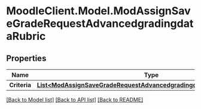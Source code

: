 # MoodleClient.Model.ModAssignSaveGradeRequestAdvancedgradingdataRubric

## Properties

Name | Type | Description | Notes
------------ | ------------- | ------------- | -------------
**Criteria** | [**List&lt;ModAssignSaveGradeRequestAdvancedgradingdataRubricCriteriaInner&gt;**](ModAssignSaveGradeRequestAdvancedgradingdataRubricCriteriaInner.md) |  | 

[[Back to Model list]](../README.md#documentation-for-models) [[Back to API list]](../README.md#documentation-for-api-endpoints) [[Back to README]](../README.md)

